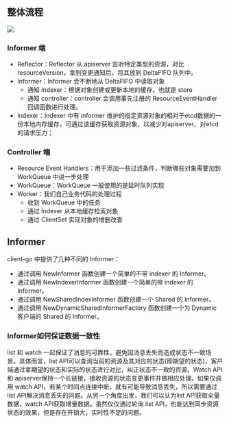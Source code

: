 ## 整体流程

<div>
    <image src="./template/informer.png"></image>
</div>

### Informer 端

- Reflector：Reflector 从 apiserver 监听特定类型的资源，对比resourceVersion，拿到变更通知后，将其放到 DeltaFIFO 队列中。
- Informer：Informer 会不断地从 DeltaFIFO 中读取对象
  - 通知 Indexer：根据对象创建或更新本地的缓存，也就是 store
  - 通知 controller：controller 会调用事先注册的 ResourceEventHandler 回调函数进行处理。
- Indexer：Indexer 中有 informer 维护的指定资源对象的相对于etcd数据的一份本地内存缓存，可通过该缓存获取资源对象，以减少对apiserver、对etcd的请求压力；

### Controller 端

- Resource Event Handlers：用于添加一些过滤条件，判断哪些对象需要加到 WorkQueue 中进一步处理
- WorkQueue：WorkQueue 一般使用的是延时队列实现
- Worker：我们自己业务代码的处理过程
  - 收到 WorkQueue 中的任务
  - 通过 Indexer 从本地缓存检索对象
  - 通过 ClientSet 实现对象的增删改查

## Informer

client-go 中提供了几种不同的 Informer：

- 通过调用 NewInformer 函数创建一个简单的不带 indexer 的 Informer。
- 通过调用 NewIndexerInformer 函数创建一个简单的带 indexer 的 Informer。
- 通过调用 NewSharedIndexInformer 函数创建一个 Shared 的 Informer。
- 通过调用 NewDynamicSharedInformerFactory 函数创建一个为 Dynamic 客户端的 Shared 的 Informer。



### Informer如何保证数据一致性

list 和 watch 一起保证了消息的可靠性，避免因消息丢失而造成状态不一致场景。具体而言，list API可以查询当前的资源及其对应的状态(即期望的状态)，客户端通过拿期望的状态和实际的状态进行对比，纠正状态不一致的资源。Watch API 和 apiserver保持一个长链接，接收资源的状态变更事件并做相应处理。如果仅调用 watch API，若某个时间点连接中断，就有可能导致消息丢失，所以需要通过list API解决消息丢失的问题。从另一个角度出发，我们可以认为list API获取全量数据，watch API获取增量数据。虽然仅仅通过轮询 list API，也能达到同步资源状态的效果，但是存在开销大，实时性不足的问题。